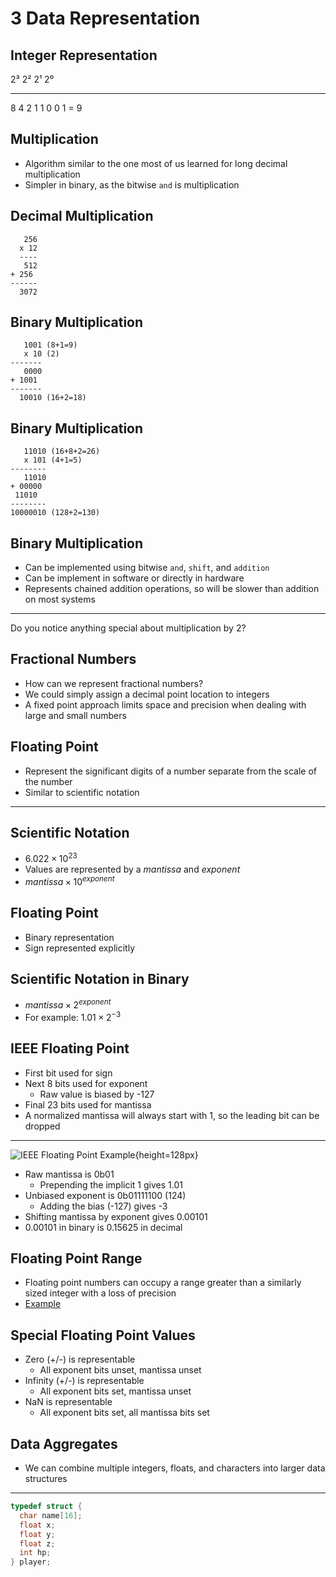 3 Data Representation
=====================

Integer Representation
----------------------

2³   2²  2¹  2⁰
---  --- --- --- ---
8    4   2   1
1    0   0   1   = 9

Multiplication
--------------

- Algorithm similar to the one most of us learned for long decimal multiplication
- Simpler in binary, as the bitwise `and` is multiplication

Decimal Multiplication
----------------------

       256
      x 12
      ----
       512
    + 256
    ------
      3072

Binary Multiplication
---------------------

       1001 (8+1=9)
       x 10 (2)
    -------
       0000
    + 1001
    -------
      10010 (16+2=18)

Binary Multiplication
---------------------

       11010 (16+8+2=26)
       x 101 (4+1=5)
    --------
       11010
    + 00000
     11010
    --------
    10000010 (128+2=130)

Binary Multiplication
---------------------

- Can be implemented using bitwise `and`, `shift`, and `addition`
- Can be implement in software or directly in hardware
- Represents chained addition operations, so will be slower than addition on most systems

---

Do you notice anything special about multiplication by 2?

Fractional Numbers
------------------

- How can we represent fractional numbers?
- We could simply assign a decimal point location to integers
- A fixed point approach limits space and precision when dealing with large and small numbers

Floating Point
--------------

- Represent the significant digits of a number separate from the scale of the number
- Similar to scientific notation

---

Scientific Notation
-------------------

- $6.022 \times 10^{23}$
- Values are represented by a *mantissa* and *exponent*
- $mantissa \times 10^{exponent}$

Floating Point
--------------

- Binary representation
- Sign represented explicitly

Scientific Notation in Binary
-----------------------------

- $mantissa \times 2^{exponent}$
- For example: $1.01 \times 2^{-3}$


IEEE Floating Point
-------------------

- First bit used for sign
- Next 8 bits used for exponent
    - Raw value is biased by -127
- Final 23 bits used for mantissa
- A normalized mantissa will always start with 1, so the leading bit can be dropped

---

![IEEE Floating Point Example](https://upload.wikimedia.org/wikipedia/commons/d/d2/Float_example.svg){height=128px}

- Raw mantissa is 0b01
    - Prepending the implicit 1 gives 1.01
- Unbiased exponent is 0b01111100 (124)
    - Adding the bias (-127) gives -3
- Shifting mantissa by exponent gives 0.00101
- 0.00101 in binary is 0.15625 in decimal

Floating Point Range
--------------------

- Floating point numbers can occupy a range greater than a similarly sized integer with a loss of precision
- [Example](https://repl.it/@jncraton/max-int-floating-point)

Special Floating Point Values
-----------------------------

- Zero (+/-) is representable
    - All exponent bits unset, mantissa unset
- Infinity (+/-) is representable
    - All exponent bits set, mantissa unset
- NaN is representable
    - All exponent bits set, all mantissa bits set

Data Aggregates
---------------

- We can combine multiple integers, floats, and characters into larger data structures

---

```c
typedef struct {
  char name[16];
  float x;
  float y;
  float z;
  int hp;
} player;
```
